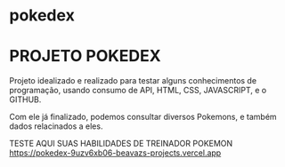 # pokedex
<h1>PROJETO POKEDEX</h1>

Projeto idealizado e realizado para testar alguns conhecimentos de programação, usando consumo de API, HTML, CSS, JAVASCRIPT, e o GITHUB.

Com ele já finalizado, podemos consultar diversos Pokemons, e também dados relacinados a eles.

TESTE AQUI SUAS HABILIDADES DE TREINADOR POKEMON
https://pokedex-9uzv6xb06-beavazs-projects.vercel.app


